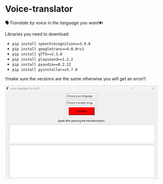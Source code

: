 # Voice-translator
:speaking_head:*Translate by voice in the language you want*:loud_sound:

Libraries you need to download:
- `pip install speechrecognition==3.9.0`
- `pip install googletrans==4.0.0rc1`
- `pip install gTTS==2.3.0`
- `pip install playsound==1.2.2`
- `pip install pyaudio==0.2.12`
- `pip install pyinstaller==5.7.0`

:bangbang:make sure the versions are the same otherwise you will get an error:bangbang:

![image](https://github.com/Er00t/Voice-translator/blob/main/Translator.png)
